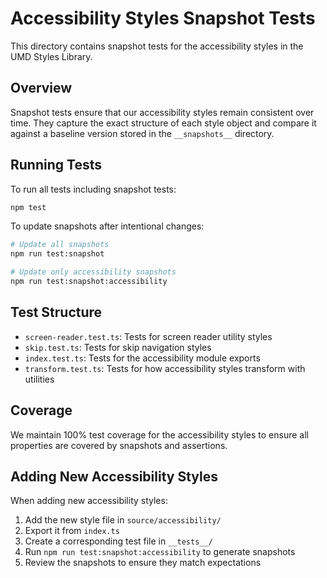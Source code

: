 # Accessibility Styles Snapshot Tests

This directory contains snapshot tests for the accessibility styles in the UMD Styles Library.

## Overview

Snapshot tests ensure that our accessibility styles remain consistent over time. They capture the exact structure of each style object and compare it against a baseline version stored in the `__snapshots__` directory.

## Running Tests

To run all tests including snapshot tests:

```bash
npm test
```

To update snapshots after intentional changes:

```bash
# Update all snapshots
npm run test:snapshot

# Update only accessibility snapshots
npm run test:snapshot:accessibility
```

## Test Structure

- `screen-reader.test.ts`: Tests for screen reader utility styles
- `skip.test.ts`: Tests for skip navigation styles
- `index.test.ts`: Tests for the accessibility module exports
- `transform.test.ts`: Tests for how accessibility styles transform with utilities

## Coverage

We maintain 100% test coverage for the accessibility styles to ensure all properties are covered by snapshots and assertions.

## Adding New Accessibility Styles

When adding new accessibility styles:

1. Add the new style file in `source/accessibility/`
2. Export it from `index.ts`
3. Create a corresponding test file in `__tests__/`
4. Run `npm run test:snapshot:accessibility` to generate snapshots
5. Review the snapshots to ensure they match expectations